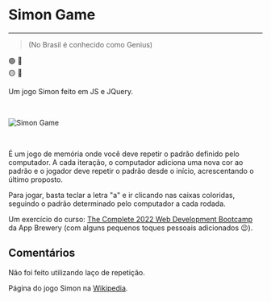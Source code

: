
# Simon Game 
---
> (No Brasil é conhecido como Genius)

🟢 🔴
<br>
🟡 🔵

Um jogo Simon feito em JS e JQuery.

<br>

![Simon Game](https://user-images.githubusercontent.com/9722670/219538258-5f5907c3-59be-4f13-a953-bba8aba6ad33.gif)

<br>

É um jogo de memória onde você deve repetir o padrão definido pelo computador. A cada iteração, o computador adiciona uma nova cor ao padrão e o jogador deve repetir o padrão desde o início, acrescentando o último proposto.

Para jogar, basta teclar a letra "a" e ir clicando nas caixas coloridas, seguindo o padrão determinado pelo computador a cada rodada.

Um exercício do curso: [The Complete 2022 Web Development Bootcamp](https://www.udemy.com/course/the-complete-web-development-bootcamp/) da App Brewery 
(com alguns pequenos toques pessoais adicionados 😉).

## Comentários

Não foi feito utilizando laço de repetição.

Página do jogo Simon na [Wikipedia](https://en.wikipedia.org/wiki/Simon_(game)).

